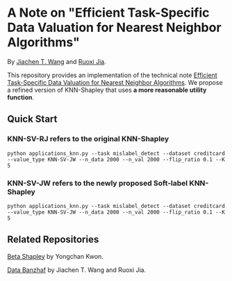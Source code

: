 # A Note on "Efficient Task-Specific Data Valuation for Nearest Neighbor Algorithms"

By [Jiachen T. Wang](https://tianhaowang.netlify.app/) and [Ruoxi Jia](https://ruoxijia.info/). 

This repository provides an implementation of the technical note [Efficient Task-Specific Data Valuation for Nearest Neighbor Algorithms](https://arxiv.org/abs/2304.04258). We propose a refined version of KNN-Shapley that uses **a more reasonable utility function**. 


## Quick Start

### KNN-SV-RJ refers to the original KNN-Shapley
```
python applications_knn.py --task mislabel_detect --dataset creditcard --value_type KNN-SV-JW --n_data 2000 --n_val 2000 --flip_ratio 0.1 --K 5
```

### KNN-SV-JW refers to the newly proposed Soft-label KNN-Shapley
```
python applications_knn.py --task mislabel_detect --dataset creditcard --value_type KNN-SV-JW --n_data 2000 --n_val 2000 --flip_ratio 0.1 --K 5
```


## Related Repositories

[Beta Shapley](https://github.com/ykwon0407/beta_shapley) by Yongchan Kwon.

[Data Banzhaf](https://github.com/Jiachen-T-Wang/data-banzhaf) by Jiachen T. Wang and Ruoxi Jia. 